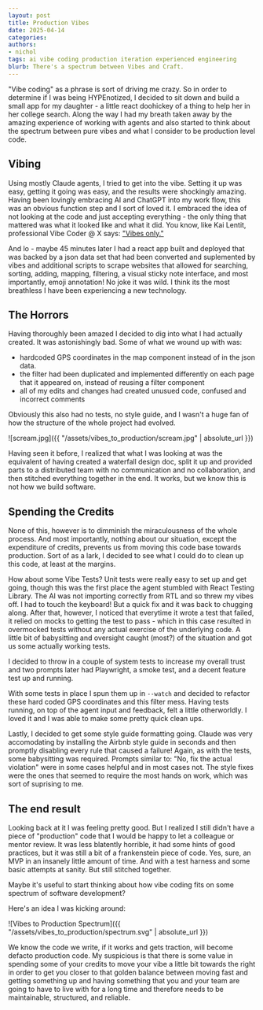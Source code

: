 ```yaml
---
layout: post
title: Production Vibes
date: 2025-04-14
categories:
authors:
- nichol
tags: ai vibe coding production iteration experienced engineering
blurb: There's a spectrum between Vibes and Craft.
---
```


"Vibe coding" as a phrase is sort of driving me crazy.  So in order to determine if I was being HYPEnotized, I decided to sit down and build a small app for my daughter - a little react doohickey of a thing to help her in her college search.  Along the way I had my breath taken away by the amazing experience of working with agents and also started to think about the spectrum between pure vibes and what I consider to be production level code.

## Vibing

Using mostly Claude agents, I tried to get into the vibe.  Setting it up was easy, getting it going was easy, and the results were shockingly amazing.  Having been lovingly embracing AI and ChatGPT into my work flow, this was an obvious function step and I sort of loved it.  I embraced the idea of not looking at the code and just accepting everything - the only thing that mattered was what it looked like and what it did.  You know, like Kai Lentit, professional Vibe Coder @ X says:
<a href="https://www.youtube.com/watch?v=JeNS1ZNHQs8" target="_blank">"Vibes only."</a>

And lo - maybe 45 minutes later I had a react app built and deployed that was backed by a json data set that had been converted and suplemented by vibes and additional scripts to scrape websites that allowed for searching, sorting, adding, mapping, filtering, a visual sticky note interface, and most importantly, emoji annotation!  No joke it was wild.  I think its the most breathless I have been experiencing a new technology.

## The Horrors

Having thoroughly been amazed I decided to dig into what I had actually created.  It was astonishingly bad.  Some of what we wound up with was:

* hardcoded GPS coordinates in the map component instead of in the json data.
* the filter had been duplicated and implemented differently on each page that it appeared on, instead of reusing a filter component
* all of my edits and changes had created unusued code, confused and incorrect comments

Obviously this also had no tests, no style guide, and I wasn't a huge fan of how the structure of the whole project had evolved.

![scream.jpg]({{ "/assets/vibes_to_production/scream.jpg" | absolute_url }})

Having seen it before, I realized that what I was looking at was the equivalent of having created a waterfall design doc, split it up and provided parts to a distributed team with no communication and no collaboration, and then stitched everything together in the end.  It works, but we know this is not how we build software.

## Spending the Credits

None of this, however is to dimminish the miraculousness of the whole process.  And most importantly, nothing about our situation, except the expenditure of credits, prevents us from moving this code base towards production.  Sort of as a lark, I decided to see what I could do to clean up this code, at least at the margins.

How about some Vibe Tests?  Unit tests were really easy to set up and get going, though this was the first place the agent stumbled with React Testing Library.  The AI was not importing correctly from RTL and so threw my vibes off.  I had to touch the keyboard!  But a quick fix and it was back to chugging along.  After that, however, I noticed that everytime it wrote a test that failed, it relied on mocks to getting the test to pass - which in this case resulted in overmocked tests without any actual exercise of the underlying code.  A little bit of babysitting and oversight caught (most?) of the situation and got us some actually working tests.

I decided to throw in a couple of system tests to increase my overall trust and two prompts later had Playwright, a smoke test, and a decent feature test up and running.

With some tests in place I spun them up in `--watch` and decided to refactor these hard coded GPS coordinates and this filter mess.  Having tests running, on top of the agent input and feedback, felt a little otherworldly.  I loved it and I was able to make some pretty quick clean ups.

Lastly, I decided to get some style guide formatting going.  Claude was very accomodating by installing the Airbnb style guide in seconds and then promptly disabling every rule that caused a failure!  Again, as with the tests, some babysitting was required.  Prompts similar to: "No, fix the actual violation" were in some cases helpful and in most cases not.  The style fixes were the ones that seemed to require the most hands on work, which was sort of suprising to me.

## The end result

Looking back at it I was feeling pretty good.  But I realized I still didn't have a piece of "production" code that I would be happy to let a colleague or mentor review.  It was less blatently horrible, it had some hints of good practices, but it was still a bit of a frankenstein piece of code.  Yes, sure, an MVP in an insanely little amount of time.  And with a test harness and some basic attempts at sanity.  But still stitched together.

Maybe it's useful to start thinking about how vibe coding fits on some spectrum of software development?

Here's an idea I was kicking around:

![Vibes to Production Spectrum]({{ "/assets/vibes_to_production/spectrum.svg" | absolute_url }})

We know the code we write, if it works and gets traction, will become defacto production code.  My suspicious is that there is some value in spending some of your credits to move your vibe a little bit towards the right in order to get you closer to that golden balance between moving fast and getting something up and having something that you and your team are going to have to live with for a long time and therefore needs to be maintainable, structured, and reliable.
